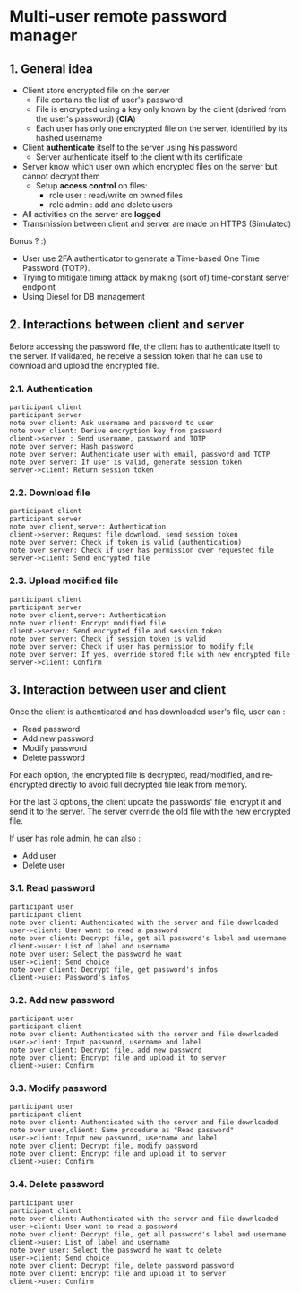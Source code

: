 # Multi-user remote password manager

## 1. General idea

- Client store encrypted file on the server
  - File contains the list of user's password
  - File is encrypted using a key only known by the client (derived from the user's password) (**CIA**)
  - Each user has only one encrypted file on the server, identified by its hashed username
- Client **authenticate** itself to the server using his password
  - Server authenticate itself to the client with its certificate
- Server know which user own which encrypted files on the server but cannot decrypt them
  - Setup **access control** on files:
    - role user : read/write on owned files
    - role admin : add and delete users
- All activities on the server are **logged**
- Transmission between client and server are made on HTTPS (Simulated)

Bonus ? :)

- User use 2FA authenticator to generate a Time-based One Time Password (TOTP).
- Trying to mitigate timing attack by making (sort of) time-constant server endpoint
- Using Diesel for DB management

## 2. Interactions between client and server

Before accessing the password file, the client has to authenticate itself to the server. If validated, he receive a session token that he can use to download and upload the encrypted file.

### 2.1. Authentication

```sequence
participant client
participant server
note over client: Ask username and password to user
note over client: Derive encryption key from password
client->server : Send username, password and TOTP
note over server: Hash password
note over server: Authenticate user with email, password and TOTP
note over server: If user is valid, generate session token
server->client: Return session token
```

### 2.2. Download file

```sequence
participant client
participant server
note over client,server: Authentication
client->server: Request file download, send session token
note over server: Check if token is valid (authentication)
note over server: Check if user has permission over requested file
server->client: Send encrypted file
```

### 2.3. Upload modified file

```sequence
participant client
participant server
note over client,server: Authentication
note over client: Encrypt modified file
client->server: Send encrypted file and session token
note over server: Check if session token is valid
note over server: Check if user has permission to modify file
note over server: If yes, override stored file with new encrypted file
server->client: Confirm

```

## 3. Interaction between user and client

Once the client is authenticated and has downloaded user's file, user can :

- Read password
- Add new password
- Modify password
- Delete password

For each option, the encrypted file is decrypted, read/modified, and re-encrypted directly to avoid full decrypted file leak from memory.

For the last 3 options, the client update the passwords' file, encrypt it and send it to the server. The server override the old file with the new encrypted file.

If user has role admin, he can also :

- Add user
- Delete user

### 3.1. Read password

```sequence
participant user
participant client
note over client: Authenticated with the server and file downloaded
user->client: User want to read a password
note over client: Decrypt file, get all password's label and username
client->user: List of label and username
note over user: Select the password he want
user->client: Send choice
note over client: Decrypt file, get password's infos
client->user: Password's infos
```

### 3.2. Add new password

```sequence
participant user
participant client
note over client: Authenticated with the server and file downloaded
user->client: Input password, username and label
note over client: Decrypt file, add new password
note over client: Encrypt file and upload it to server
client->user: Confirm
```

### 3.3. Modify password

```sequence
participant user
participant client
note over client: Authenticated with the server and file downloaded
note over user,client: Same procedure as "Read password"
user->client: Input new password, username and label
note over client: Decrypt file, modify password
note over client: Encrypt file and upload it to server
client->user: Confirm
```

### 3.4. Delete password

```sequence
participant user
participant client
note over client: Authenticated with the server and file downloaded
user->client: User want to read a password
note over client: Decrypt file, get all password's label and username
client->user: List of label and username
note over user: Select the password he want to delete
user->client: Send choice
note over client: Decrypt file, delete password password
note over client: Encrypt file and upload it to server
client->user: Confirm
```

